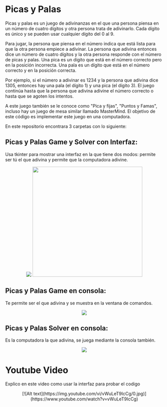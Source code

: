 # Picas y Palas
Picas y palas es un juego de adivinanzas en el que una persona piensa en un número de cuatro dígitos y otra persona trata de adivinarlo.
Cada dígito es único y se pueden usar cualquier dígito del 0 al 9.

Para jugar, la persona que piensa en el número indica que está lista para que la otra persona empiece a adivinar. La persona que adivina entonces dice un número de cuatro dígitos y la otra persona responde con el número de picas y palas. Una pica es un dígito que está en el número correcto pero en la posición incorrecta. Una pala es un dígito que está en el número correcto y en la posición correcta.

Por ejemplo, si el número a adivinar es 1234 y la persona que adivina dice 1305, entonces hay una pala (el dígito 1) y  una pica (el dígito 3). El juego continúa hasta que la persona que adivina adivine el número correcto o hasta que se agoten los intentos.

A este juego también se le conoce como "Pica y fijas", "Puntos y Famas", incluso hay un juego de mesa similar llamado MasterMind.
El objetivo de este código es implementar este juego en una computadora.

En este repositorio encontrara 3 carpetas con lo siguiente:  

## Picas y Palas Game y Solver con Interfaz: 
Usa tkinter para mostrar una interfaz en la que tiene dos modos: permite ser tú el que adivina y permite que la computadora adivine.

<p align= "center">
  <img src="https://user-images.githubusercontent.com/68023761/211174630-b155eb17-20bc-4318-b74f-060e785d89d7.png"/>
  <img src="https://user-images.githubusercontent.com/68023761/211174646-e2416580-8d60-4e40-ae5a-fa3b2a5e9213.png" width="350"/>  
</p>

## Picas y Palas Game en consola:
Te permite ser el que adivina y se muestra en la ventana de comandos.
<p align= "center">
  <img src="https://user-images.githubusercontent.com/68023761/211174730-4d2b2f65-7a21-40da-9863-d294f13254fc.png"/>  
</p>



## Picas y Palas Solver en consola: 
Es la computadora la que adivina, se juega mediante la consola también. 
<p align= "center">
  <img src="https://user-images.githubusercontent.com/68023761/211174917-ac407537-b267-4790-9f93-d0533f62df6d.png"/>  
</p>

# Youtube Video 
Explico en este video como usar la interfaz para probar el codigo
<p align= "center">
  [![Alt text](https://img.youtube.com/vi/vWuLeT9IcCg/0.jpg)](https://www.youtube.com/watch?v=vWuLeT9IcCg)
</p>

